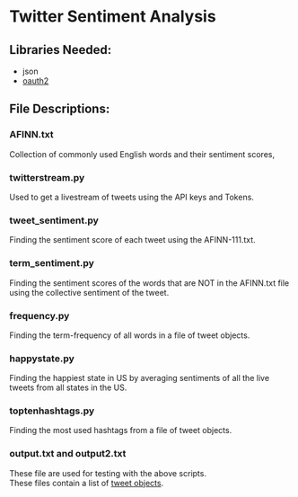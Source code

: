 # Twitter Sentiment Analysis

## Libraries Needed:
- json
- [oauth2](https://pypi.python.org/pypi/oauth2/)

## File Descriptions:

### AFINN.txt
Collection of commonly used English words and their sentiment scores,

### twitterstream.py
Used to get a livestream of tweets using the API keys and Tokens.

### tweet_sentiment.py
Finding the sentiment score of each tweet using the AFINN-111.txt.

### term_sentiment.py
Finding the sentiment scores of the words that are NOT in the AFINN.txt file using the collective sentiment of the tweet.

### frequency.py
Finding the term-frequency of all words in a file of tweet objects.

### happystate.py
Finding the happiest state in US by averaging sentiments of all the live tweets from all states in the US.

### toptenhashtags.py
Finding the most used hashtags from a file of tweet objects.

### output.txt and output2.txt
These file are used for testing with the above scripts.  
These files contain a list of [tweet objects](https://dev.twitter.com/overview/api/tweets).

